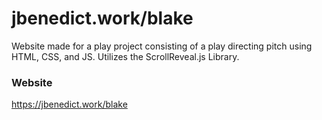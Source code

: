 # jbenedict.work/blake

Website made for a play project consisting of a play directing pitch using HTML, CSS, and JS. Utilizes the ScrollReveal.js Library.

### Website
https://jbenedict.work/blake
